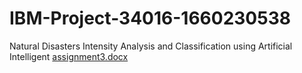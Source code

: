 # IBM-Project-34016-1660230538
Natural Disasters Intensity Analysis and Classification using Artificial Intelligent
[assignment3.docx](https://github.com/HeeraManojKumar/IBM-Project-34016-1660230538/files/9948837/assignment3.docx)
